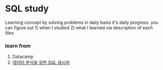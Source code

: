 # SQL study 

Learning concept by solving problems in daily basis 
it's daily progress. 
you can figure out 1) when I studied 2) what I learned via description of each files

### learn from 
1. Datacamp
2. [데이터 분석을 위한 SQL 레시피](https://book.naver.com/bookdb/book_detail.nhn?bid=13447207, "book link")

